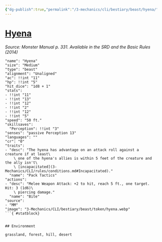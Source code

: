 ```yaml
---
{"dg-publish":true,"permalink":"/3-mechanics/cli/bestiary/beast/hyena/","tags":["ttrpg-cli/compendium/src/5e/mm","ttrpg-cli/monster/cr/0","ttrpg-cli/monster/environment/desert","ttrpg-cli/monster/environment/forest","ttrpg-cli/monster/environment/grassland","ttrpg-cli/monster/environment/hill","ttrpg-cli/monster/size/medium","ttrpg-cli/monster/type/beast"],"noteIcon":""}
---
```


# [Hyena](3-Mechanics\CLI\bestiary\beast/hyena.md)
*Source: Monster Manual p. 331. Available in the <span title='Systems Reference Document (5.1)'>SRD</span> and the Basic Rules (2014)*  

```statblock
"name": "Hyena"
"size": "Medium"
"type": "beast"
"alignment": "Unaligned"
"ac": !!int "11"
"hp": !!int "5"
"hit_dice": "1d8 + 1"
"stats":
- !!int "11"
- !!int "13"
- !!int "12"
- !!int "2"
- !!int "12"
- !!int "5"
"speed": "50 ft."
"skillsaves":
  "Perception": !!int "3"
"senses": "passive Perception 13"
"languages": ""
"cr": "0"
"traits":
- "desc": "The hyena has advantage on an attack roll against a creature if at least\
    \ one of the hyena's allies is within 5 feet of the creature and the ally isn't\
    \ [incapacitated](3-Mechanics/CLI/rules/conditions.md#Incapacitated)."
  "name": "Pack Tactics"
"actions":
- "desc": "Melee Weapon Attack: +2 to hit, reach 5 ft., one target. Hit: 3 (1d6)\
    \ piercing damage."
  "name": "Bite"
"source":
- "MM"
"image": "3-Mechanics/CLI/bestiary/beast/token/hyena.webp"
```{ #statblock}


## Environment

grassland, forest, hill, desert